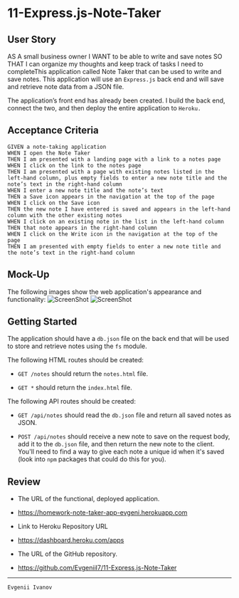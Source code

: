 # 11-Express.js-Note-Taker
## User Story
AS A small business owner
I WANT to be able to write and save notes
SO THAT I can organize my thoughts and keep track of tasks I need to completeThis application called Note Taker that can be used to write and save notes. This application will use an ```Express.js``` back end and will save and retrieve note data from a JSON file.

The application’s front end has already been created. I build the back end, connect the two, and then deploy the entire application to ```Heroku.```

## Acceptance Criteria

```
GIVEN a note-taking application
WHEN I open the Note Taker
THEN I am presented with a landing page with a link to a notes page
WHEN I click on the link to the notes page
THEN I am presented with a page with existing notes listed in the left-hand column, plus empty fields to enter a new note title and the note’s text in the right-hand column
WHEN I enter a new note title and the note’s text
THEN a Save icon appears in the navigation at the top of the page
WHEN I click on the Save icon
THEN the new note I have entered is saved and appears in the left-hand column with the other existing notes
WHEN I click on an existing note in the list in the left-hand column
THEN that note appears in the right-hand column
WHEN I click on the Write icon in the navigation at the top of the page
THEN I am presented with empty fields to enter a new note title and the note’s text in the right-hand column
```


## Mock-Up
The following images show the web application's appearance and functionality: 
![ScreenShot](https://user-images.githubusercontent.com/88345845/145916809-1a7deb88-3f0d-44af-86ba-12a44dd4d61b.png)
![ScreenShot](https://user-images.githubusercontent.com/88345845/145916865-0bcdad3f-129f-42eb-a47c-efc87c631f24.png)
## Getting Started

The application should have a `db.json` file on the back end that will be used to store and retrieve notes using the `fs` module.

The following HTML routes should be created:

* `GET /notes` should return the `notes.html` file.

* `GET *` should return the `index.html` file.

The following API routes should be created:

* `GET /api/notes` should read the `db.json` file and return all saved notes as JSON.

* `POST /api/notes` should receive a new note to save on the request body, add it to the `db.json` file, and then return the new note to the client. You'll need to find a way to give each note a unique id when it's saved (look into `npm` packages that could do this for you).


## Review

* The URL of the functional, deployed application.
* https://homework-note-taker-app-evgeni.herokuapp.com
* Link to Heroku Repository URL
* https://dashboard.heroku.com/apps

* The URL of the GitHub repository.
* https://github.com/EvgeniiI7/11-Express.js-Note-Taker
- - -
```
Evgenii Ivanov 
```